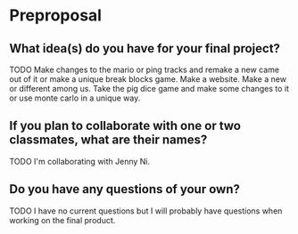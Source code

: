 # Preproposal

## What idea(s) do you have for your final project?

TODO
Make changes to the mario or ping tracks and remake a new came out of it or make a unique break blocks game.
Make a website.
Make a new or different among us.
Take the pig dice game and make some changes to it or use monte carlo in a unique way. 

## If you plan to collaborate with one or two classmates, what are their names?

TODO
I'm collaborating with Jenny Ni. 

## Do you have any questions of your own?

TODO
I have no current questions but I will probably have questions when working on the final product.
